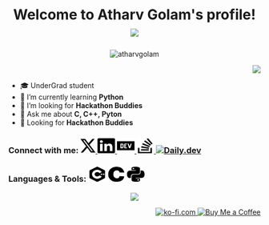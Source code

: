 <h1 align="center">
    Welcome to Atharv Golam's profile!
    <a href="https://git.io/typing-svg">
        <img
            src="https://readme-typing-svg.herokuapp.com?font=JetBrains+Mono&size=22&duration=5000&color=A100FF&center=true&vCenter=true&width=500&height=60&lines=Always+Learning+new+things;Developing+Real+World+Solutions!!" /></a>
</h1>

<p align="center">
    <img src="https://komarev.com/ghpvc/?username=atharv115&label=Profile Views&style=plastic&color=291b3e" alt="atharvgolam" height="20em" />
</p>

<!-- <a href="https://app.daily.dev/atharvgolam115"><img src="https://github.com/Atharv115/Atharv115/blob/main/devcard.svg"  align="right" width="285" alt="Atharv Golam's Dev Card" ></a> -->

<a href="https://github.com/anuraghazra/github-readme-stats"><img src="https://github-readme-stats.vercel.app/api?username=atharv115&show_icons=true&include_all_commits=true&hide_border=true&theme=jolly&border_radius=30&line_height=28&icon_color=68f8f1&count_private=true" align="right" height="190em">   
</a>

- 🎓 UnderGrad student
- 🌱 I’m currently learning **Python**
- 🤝 I’m looking for **Hackathon Buddies**
- 💬 Ask me about **C, C++, Pyton**
- 🔎 Looking for **Hackathon Buddies**

<h3><strong>Connect with me:</strong>
<a href="https://twitter.com/atharvgolam115" target="blank">
    <img src="Icons\x.svg" width="30" height="30" alt="Twitter"/>
</a>
<a href="https://linkedin.com/in/atharvgolam" target="blank">
    <img src="Icons\linkedin.svg" width="35" height="30" alt="LinkedIn"/>
</a>
<a href="https://dev.to/atharv" target="blank">
    <img  src="Icons\devdotto.svg" width="35" height="30" alt="Dev.to"/>
</a>
<a href="https://stackoverflow.com/users/17294179/atharv-golam" target="blank">
    <img src="Icons\stackoverflow.svg" width="35" height="30" alt="Stackoverflow"/>
</a>
<a href="https://app.daily.dev/atharvgolam115" target="blank">
    <img src="https://daily-now-res.cloudinary.com/image/upload/v1614088267/landing/Daily.dev_logo.png" alt="Daily.dev" width="35" height="35" />
</a>
</h3>

<h3><strong>Languages & Tools:</strong>
<a> 
    <img  src="Icons\cplusplus.svg" width="35" height="30" />
</a>
<a> 
    <img  src="Icons\c.svg" width="35" height="30" />
</a>
<a> 
    <img  src="Icons\python.svg" width="35" height="30" />
</a>
</h3>

<p align="center">
    <img align="center" src="https://github-profile-trophy.vercel.app/?username=atharv115&hide_border=true&no-bg=true&theme=dracula&margin-w=5&no-frame=true&title=,Commit,Issues,Followers">
</p>

<p align="right">
<a href='https://ko-fi.com/atharvgolam' target='_blank'>
        <img src='https://media.giphy.com/media/mCapG8gslhSEkMsRVQ/giphy.gif' style="height:50px" alt='ko-fi.com'>  
</a>  
<a href='https://www.buymeacoffee.com/atharvgolam' target='_blank'>
        <img src='https://media.giphy.com/media/OKzddgzQfmmAFSmQyM/giphy.gif' style="height:50px" alt='Buy Me a Coffee'>
</a>
</p>